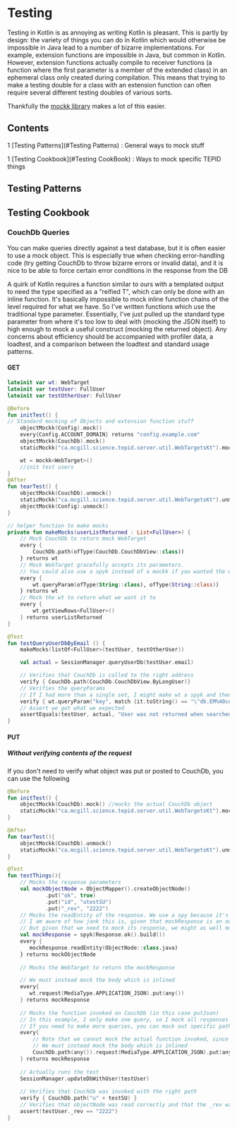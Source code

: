 # Testing
Testing in Kotlin is as annoying as writing Kotlin is pleasant. This is partly by design: the variety of things you can do in Kotlin which would otherwise be impossible in Java lead to a number of bizarre implementations. For example, extension functions are impossible in Java, but common in Kotlin. However, extension functions actually compile to receiver functions (a function where the first parameter is a member of the extended class) in an ephemeral class only created during compilation. This means that trying to make a testing double for a class with an extension function can often require several different testing doubles of various sorts. 

Thankfully the [mockk library](mockk.io) makes a lot of this easier.

## Contents

1 [Testing Patterns](#Testing Patterns) : General ways to mock stuff

1 [Testing Cookbook](#Testing CookBook) : Ways to mock specific TEPID things

## Testing Patterns



## Testing Cookbook

### CouchDb Queries
You can make queries directly against a test database, but it is often easier to use a mock object. This is especially true when checking error-handling code (try getting CouchDb to throw bizarre errors or invalid data), and it is nice to be able to force certain error conditions in the response from the DB

A quirk of Kotlin requires a function similar to ours with a templated output to need the type specified as a "reified T", which can only be done with an inline function. It's basically impossible to mock inline function chains of the level required for what we have. So I've written functions which use the traditional type parameter. Essentially, I've just pulled up the standard type parameter from where it's too low to deal with (mocking the JSON itself) to high enough to mock a useful construct (mocking the returned object).
Any concerns about efficiency should be accompanied with profiler data, a loadtest, and a comparison between the loadtest and standard usage patterns. 

#### GET 

```kotlin
lateinit var wt: WebTarget
lateinit var testUser: FullUser
lateinit var testOtherUser: FullUser

@Before
fun initTest() {
// Standard mocking of Objects and extension function stuff
    objectMockk(Config).mock()
    every{Config.ACCOUNT_DOMAIN} returns "config.example.com"
    objectMockk(CouchDb).mock()
    staticMockk("ca.mcgill.science.tepid.server.util.WebTargetsKt").mock()

    wt = mockk<WebTarget>()
    //init test users
}
@After
fun tearTest() {
    objectMockk(CouchDb).unmock()
    staticMockk("ca.mcgill.science.tepid.server.util.WebTargetsKt").unmock()
    objectMockk(Config).unmock()
}

// helper function to make mocks
private fun makeMocks(userListReturned : List<FullUser>) {
    // Mock CouchDb to return mock WebTarget
    every {
        CouchDb.path(ofType(CouchDb.CouchDbView::class))
    } returns wt
    // Mock WebTarget gracefully accepts its parameters.
    // You could also use a spyk instead of a mockk if you wanted the wt to still function as a WebTarget. This would be useful if you wanted to verify that a path had been put together properly without using many complicated verify{} and ordered verify stuff
    every {
        wt.queryParam(ofType(String::class), ofType(String::class))
    } returns wt
    // Mock the wt to return what we want it to
    every {
        wt.getViewRows<FullUser>()
    } returns userListReturned
}

@Test
fun testQueryUserDbByEmail () {
    makeMocks(listOf<FullUser>(testUser, testOtherUser))

    val actual = SessionManager.queryUserDb(testUser.email)

    // Verifies that CouchDb is called to the right address
    verify { CouchDb.path(CouchDb.CouchDbView.ByLongUser)}
    // Verifies the queryParams
    // If I had more than a single set, I might make wt a spyk and then query its uri at the end with an assertEquals
    verify { wt.queryParam("key", match {it.toString() == "\"db.EM%40config.example.com\""})}
    // Assert we got what we expected
    assertEquals(testUser, actual, "User was not returned when searched by Email")
}

```

#### PUT
##### Without verifying contents of the request

If you don't need to verify what object was put or posted to CouchDb, you can use the following

```kotlin
@Before
fun initTest() {
    objectMockk(CouchDb).mock() //mocks the actual CouchDb object
    staticMockk("ca.mcgill.science.tepid.server.util.WebTargetsKt").mock() //mocks all the extension functions we use
}

@After
fun tearTest(){
    objectMockk(CouchDb).unmock()
    staticMockk("ca.mcgill.science.tepid.server.util.WebTargetsKt").unmock()
}

@Test
fun testThings(){
    // Mocks the response parameters
    val mockObjectNode = ObjectMapper().createObjectNode()
            .put("ok", true)
            .put("id", "utestSU")
            .put("_rev", "2222")
    // Mocks the readEntity of the response. We use a spy because it's an actual response and all the other functions should just work
    // I am aware of how jank this is, given that mockResponse is an outboundJaxrsResponse and readEntity doesn't work for that
    // But given that we need to mock its response, we might as well mock the whole function 
    val mockResponse = spyk(Response.ok().build())
    every {
       mockResponse.readEntity(ObjectNode::class.java)
    } returns mockObjectNode
    
    // Mocks the WebTarget to return the mockResponse

    // We must instead mock the body which is inlined
    every{
       wt.request(MediaType.APPLICATION_JSON).put(any())
    } returns mockResponse
    
    // Mocks the function invoked on CouchDb (in this case putJson)
    // In this example, I only make one query, so I mock all responses and verify it later.
    // If you need to make more queries, you can mock out specific paths so they return specific responses
    every{
        // Note that we cannot mock the actual function invoked, since that function is inline
        // We must instead mock the body which is inlined
        CouchDb.path(any()).request(MediaType.APPLICATION_JSON).put(any())
    } returns mockResponse
    
    // Actually runs the test
    SessionManager.updateDbWithUser(testUser)
    
    // Verifies that CouchDb was invoked with the right path
    verify { CouchDb.path("u" + testSU) }
    // Verifies that objectNode was read correctly and that the _rev was updated
    assert(testUser._rev == "2222")
}
```
